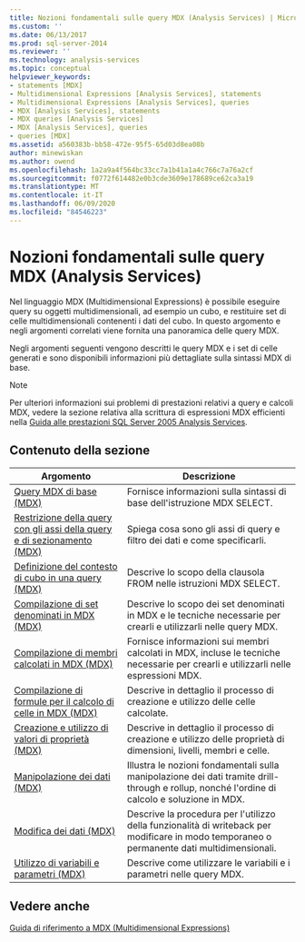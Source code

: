 ```yaml
---
title: Nozioni fondamentali sulle query MDX (Analysis Services) | Microsoft Docs
ms.custom: ''
ms.date: 06/13/2017
ms.prod: sql-server-2014
ms.reviewer: ''
ms.technology: analysis-services
ms.topic: conceptual
helpviewer_keywords:
- statements [MDX]
- Multidimensional Expressions [Analysis Services], statements
- Multidimensional Expressions [Analysis Services], queries
- MDX [Analysis Services], statements
- MDX queries [Analysis Services]
- MDX [Analysis Services], queries
- queries [MDX]
ms.assetid: a560383b-bb58-472e-95f5-65d03d8ea08b
author: minewiskan
ms.author: owend
ms.openlocfilehash: 1a2a9a4f564bc33cc7a1b41a1a4c766c7a76a2cf
ms.sourcegitcommit: f0772f614482e0b3cde3609e178689ce62ca3a19
ms.translationtype: MT
ms.contentlocale: it-IT
ms.lasthandoff: 06/09/2020
ms.locfileid: "84546223"
---
```

# <a name="mdx-query-fundamentals-analysis-services"></a>Nozioni fondamentali sulle query MDX (Analysis Services)
  Nel linguaggio MDX (Multidimensional Expressions) è possibile eseguire query su oggetti multidimensionali, ad esempio un cubo, e restituire set di celle multidimensionali contenenti i dati del cubo. In questo argomento e negli argomenti correlati viene fornita una panoramica delle query MDX.  
  
 Negli argomenti seguenti vengono descritti le query MDX e i set di celle generati e sono disponibili informazioni più dettagliate sulla sintassi MDX di base.  
  
> [!NOTE]  
>  Per ulteriori informazioni sui problemi di prestazioni relativi a query e calcoli MDX, vedere la sezione relativa alla scrittura di espressioni MDX efficienti nella [Guida alle prestazioni SQL Server 2005 Analysis Services](https://docsbay.net/Microsoft-SQL-Server-2005-Analysis-Services-Performance-Guide).  
  
## <a name="in-this-section"></a>Contenuto della sezione  
  
|Argomento|Descrizione|  
|-----------|-----------------|  
|[Query MDX di base &#40;MDX&#41;](mdx-query-the-basic-query.md)|Fornisce informazioni sulla sintassi di base dell'istruzione MDX SELECT.|  
|[Restrizione della query con gli assi della query e di sezionamento &#40;MDX&#41;](mdx-query-and-slicer-axes-restricting-the-query.md)|Spiega cosa sono gli assi di query e filtro dei dati e come specificarli.|  
|[Definizione del contesto di cubo in una query &#40;MDX&#41;](establishing-cube-context-in-a-query-mdx.md)|Descrive lo scopo della clausola FROM nelle istruzioni MDX SELECT.|  
|[Compilazione di set denominati in MDX &#40;MDX&#41;](mdx-named-sets-building-named-sets.md)|Descrive lo scopo dei set denominati in MDX e le tecniche necessarie per crearli e utilizzarli nelle query MDX.|  
|[Compilazione di membri calcolati in MDX &#40;MDX&#41;](mdx-calculated-members-building-calculated-members.md)|Fornisce informazioni sui membri calcolati in MDX, incluse le tecniche necessarie per crearli e utilizzarli nelle espressioni MDX.|  
|[Compilazione di formule per il calcolo di celle in MDX &#40;MDX&#41;](../../multidimensional-models-olap-logical-cube-objects/calculations.md)|Descrive in dettaglio il processo di creazione e utilizzo delle celle calcolate.|  
|[Creazione e utilizzo di valori di proprietà &#40;MDX&#41;](../../creating-and-using-property-values-mdx.md)|Descrive in dettaglio il processo di creazione e utilizzo delle proprietà di dimensioni, livelli, membri e celle.|  
|[Manipolazione dei dati &#40;MDX&#41;](mdx-data-manipulation-manipulating-data.md)|Illustra le nozioni fondamentali sulla manipolazione dei dati tramite drill-through e rollup, nonché l'ordine di calcolo e soluzione in MDX.|  
|[Modifica dei dati &#40;MDX&#41;](mdx-data-modification-modifying-data.md)|Descrive la procedura per l'utilizzo della funzionalità di writeback per modificare in modo temporaneo o permanente dati multidimensionali.|  
|[Utilizzo di variabili e parametri &#40;MDX&#41;](using-variables-and-parameters-mdx.md)|Descrive come utilizzare le variabili e i parametri nelle query MDX.|  
  
## <a name="see-also"></a>Vedere anche  
 [Guida di riferimento a MDX &#40;Multidimensional Expressions&#41;](/sql/mdx/multidimensional-expressions-mdx-reference)  
  
  
